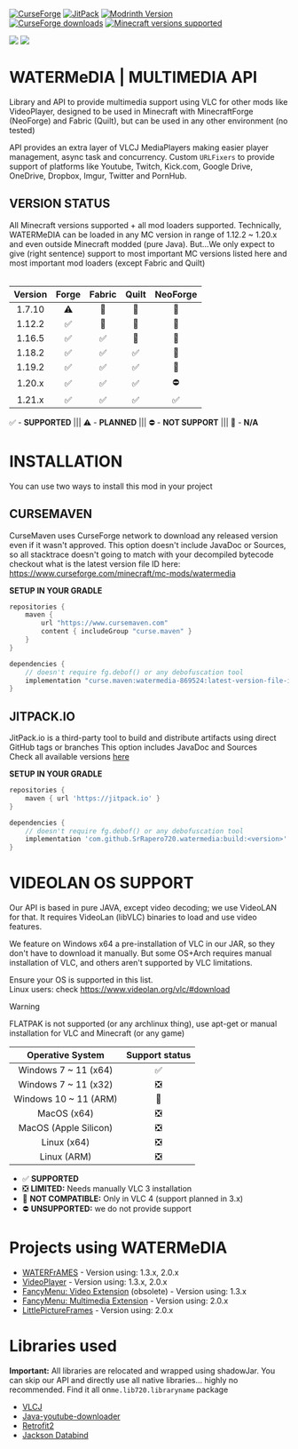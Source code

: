 [![CurseForge](https://img.shields.io/curseforge/v/869524?style=for-the-badge&label=curseforge&labelColor=%232d2d2d&color=%23e04e14&link=https%3A%2F%2Fwww.curseforge.com%2Fminecraft%2Fmc-mods%2Fwatermedia%2Ffiles)](https://www.curseforge.com/minecraft/mc-mods/watermedia/files)
[![JitPack](https://img.shields.io/jitpack/version/com.github.SrRapero720/watermedia?style=for-the-badge&label=JITPACK&color=34495e&link=https%3A%2F%2Fjitpack.io%2F%23SrRapero720%2Fwatermedia)](https://jitpack.io/#SrRapero720/watermedia)
[![Modrinth Version](https://img.shields.io/modrinth/v/watermedia?style=for-the-badge&logo=modrinth&label=MODRINTH&color=%231bd96a)](https://modrinth.com/mod/watermedia)<br>
[![CurseForge downloads](https://cf.way2muchnoise.eu/watermedia.svg?badge_style=for_the_badge)](https://www.curseforge.com/minecraft/mc-mods/watermedia)
[![Minecraft versions supported](https://cf.way2muchnoise.eu/versions/Supports_watermedia_all.svg?badge_style=for_the_badge)](https://www.curseforge.com/minecraft/mc-mods/watermedia/files)

[![](https://dcbadge.vercel.app/api/server/cuYAzzZ)](https://discord.gg/cuYAzzZ)
[![](https://dcbadge.vercel.app/api/server/453QZ749U4)](https://discord.gg/453QZ749U4)

# WATERMeDIA | MULTIMEDIA API
Library and API to provide multimedia support using VLC for other mods like VideoPlayer, 
designed to be used in Minecraft with MinecraftForge (NeoForge) and Fabric (Quilt), 
but can be used in any other environment (no tested)

API provides an extra layer of VLCJ MediaPlayers making easier player management,
async task and concurrency.
Custom ``URLFixers`` to provide support of platforms like Youtube, Twitch,
Kick.com, Google Drive, OneDrive, Dropbox, Imgur, Twitter and PornHub.

## VERSION STATUS
All Minecraft versions supported + all mod loaders supported.
Technically, WATERMeDIA can be loaded in any MC version in range of 1.12.2 ~ 1.20.x and even
outside Minecraft modded (pure Java). 
But...We only expect to give (right sentence) support to most important MC versions 
listed here and most important mod loaders (except Fabric and Quilt)<br><br>

| Version | Forge | Fabric | Quilt | NeoForge |
|:-------:|:-----:|:------:|:-----:|:--------:|
| 1.7.10  |   ⚠   |   🚫   |  🚫   |    🚫    |
| 1.12.2  |   ✅   |   🚫   |  🚫   |    🚫    |
| 1.16.5  |   ✅   |   ✅    |  🚫   |    🚫    |
| 1.18.2  |   ✅   |   ✅    |   ✅   |    🚫    |
| 1.19.2  |   ✅   |   ✅    |   ✅   |    🚫    |
| 1.20.x  |   ✅   |   ✅    |   ✅   |    ⛔     |
| 1.21.x  |   ✅   |   ✅    |   ✅   |    ✅     |

✅ - **SUPPORTED** ||| ⚠ - **PLANNED** ||| ⛔ - **NOT SUPPORT** ||| 🚫 - **N/A**

# INSTALLATION
You can use two ways to install this mod in your project

## CURSEMAVEN
CurseMaven uses CurseForge network to download 
any released version even if it wasn't approved.
This option doesn't include JavaDoc or Sources, 
so all stacktrace doesn't going to match with your decompiled bytecode
checkout what is the latest version file ID here: https://www.curseforge.com/minecraft/mc-mods/watermedia

**SETUP IN YOUR GRADLE**
```gradle
repositories {
    maven {
        url "https://www.cursemaven.com"
        content { includeGroup "curse.maven" }
    }
}

dependencies {
    // doesn't require fg.debof() or any debofuscation tool
    implementation "curse.maven:watermedia-869524:latest-version-file-id"
}
```

## JITPACK.IO
JitPack.io is a third-party tool to build and distribute artifacts
using direct GitHub tags or branches
This option includes JavaDoc and Sources <br>
Check all available versions [here](https://github.com/SrRapero720/watermedia/tags)

**SETUP IN YOUR GRADLE**
```gradle
repositories {
    maven { url 'https://jitpack.io' }
}

dependencies {
    // doesn't require fg.debof() or any debofuscation tool
    implementation 'com.github.SrRapero720.watermedia:build:<version>'
}
```

# VIDEOLAN OS SUPPORT
Our API is based in pure JAVA, except video decoding; we use VideoLAN for that.
It requires VideoLan (libVLC) binaries to load and use video features.

We feature on Windows x64 a pre-installation of VLC in our JAR, 
so they don't have to download it manually. 
But some OS+Arch requires manual installation of VLC, 
and others aren't supported by VLC limitations.

Ensure your OS is supported in this list.<br>
Linux users: check https://www.videolan.org/vlc/#download

> [!WARNING]
> FLATPAK is not supported (or any archlinux thing), use apt-get or manual installation for VLC and Minecraft (or any game)

|   Operative System    | Support status |
|:---------------------:|:--------------:|
| Windows 7 ~ 11 (x64)  |       ✅        |
| Windows 7 ~ 11 (x32)  |       ❎        |
| Windows 10 ~ 11 (ARM) |       🚫       |
|      MacOS (x64)      |       ❎        |
| MacOS (Apple Silicon) |       ❎        |
|      Linux (x64)      |       ❎        |
|      Linux (ARM)      |       ❎        |

- ✅ **SUPPORTED**
- ❎ **LIMITED:** Needs manually VLC 3 installation
- 🚫 **NOT COMPATIBLE:** Only in VLC 4 (support planned in 3.x)
- ⛔ **UNSUPPORTED:** we do not provide support

# Projects using WATERMeDIA
- [WATERFrAMES](https://www.curseforge.com/minecraft/mc-mods/waterframes) - Version using: 1.3.x, 2.0.x
- [VideoPlayer](https://www.curseforge.com/minecraft/mc-mods/video-player) - Version using: 1.3.x, 2.0.x
- [FancyMenu: Video Extension](https://legacy.curseforge.com/minecraft/mc-mods/fancymenu-video) (obsolete) - Version using: 1.3.x
- [FancyMenu: Multimedia Extension](https://legacy.curseforge.com/minecraft/mc-mods/fancymenu-multimedia) - Version using: 2.0.x
- [LittlePictureFrames](https://www.curseforge.com/minecraft/mc-mods/littleframes) - Version using: 2.0.x

# Libraries used
**Important:** All libraries are relocated and wrapped using shadowJar. You can skip our API and directly use
 all native libraries... highly no recommended. Find it all on``me.lib720.libraryname`` package
- [VLCJ](https://github.com/caprica/vlcj/tree/vlcj-4.x)
- [Java-youtube-downloader](https://github.com/sealedtx/java-youtube-downloader)
- [Retrofit2](https://square.github.io/retrofit/)
- [Jackson Databind](https://github.com/FasterXML/jackson-databind)